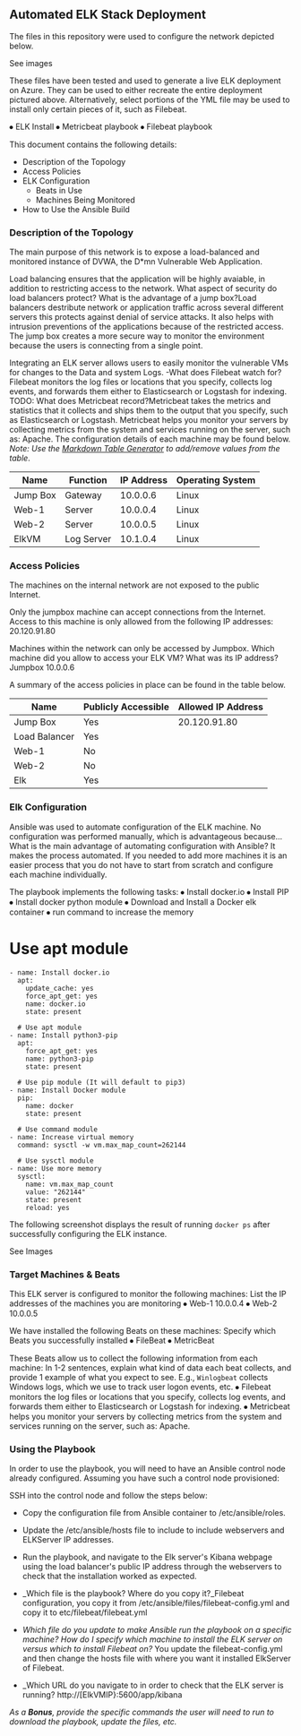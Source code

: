 ## Automated ELK Stack Deployment

The files in this repository were used to configure the network depicted below.

See images

These files have been tested and used to generate a live ELK deployment on Azure. They can be used to either recreate the entire deployment pictured above. Alternatively, select portions of the YML file may be used to install only certain pieces of it, such as Filebeat.

⦁	ELK Install
⦁	Metricbeat playbook
⦁	Filebeat playbook


This document contains the following details:
- Description of the Topology
- Access Policies
- ELK Configuration
  - Beats in Use
  - Machines Being Monitored
- How to Use the Ansible Build


### Description of the Topology

The main purpose of this network is to expose a load-balanced and monitored instance of DVWA, the D*mn Vulnerable Web Application.

Load balancing ensures that the application will be highly avaiable, in addition to restricting access to the network.
What aspect of security do load balancers protect? What is the advantage of a jump box?Load balancers destribute network or application traffic across several different servers this protects against denial of service attacks.  It also helps with intrusion preventions of the applications because of the restricted access.  The jump box creates a more secure way to monitor the environment because the users is connecting from a single point.

Integrating an ELK server allows users to easily monitor the vulnerable VMs for changes to the Data and system Logs.
-What does Filebeat watch for?Filebeat monitors the log files or locations that you specify, collects log events, and forwards them either to Elasticsearch or Logstash for indexing.
TODO: What does Metricbeat record?Metricbeat takes the metrics and statistics that it collects and ships them to the output that you specify, such as Elasticsearch or Logstash. Metricbeat helps you monitor your servers by collecting metrics from the system and services running on the server, such as: Apache.
The configuration details of each machine may be found below.
_Note: Use the [Markdown Table Generator](http://www.tablesgenerator.com/markdown_tables) to add/remove values from the table_.

| Name     | Function   | IP Address | Operating System |
|----------|------------|------------|------------------|
| Jump Box | Gateway    | 10.0.0.6   | Linux            |
| Web-1    | Server     | 10.0.0.4   | Linux            |
| Web-2    | Server     | 10.0.0.5   | Linux            |
| ElkVM    | Log Server | 10.1.0.4   | Linux            |

### Access Policies

The machines on the internal network are not exposed to the public Internet. 

Only the jumpbox machine can accept connections from the Internet. Access to this machine is only allowed from the following IP addresses:
20.120.91.80

Machines within the network can only be accessed by Jumpbox.
Which machine did you allow to access your ELK VM? What was its IP address?
Jumpbox 10.0.0.6

A summary of the access policies in place can be found in the table below.

| Name          | Publicly Accessible | Allowed IP Address |
|---------------|---------------------|--------------------|
| Jump Box      | Yes                 | 20.120.91.80       |
| Load Balancer | Yes                 |                    |
| Web-1         | No                  |                    |
| Web-2         | No                  |                    |
| Elk           | Yes                 |                    |
### Elk Configuration

Ansible was used to automate configuration of the ELK machine. No configuration was performed manually, which is advantageous because...
What is the main advantage of automating configuration with Ansible?
 It makes  the process automated.  If you needed to add more machines it is an easier process that you do not have to start from scratch and configure each machine individually.

The playbook implements the following tasks:
⦁	Install docker.io
⦁	Install PIP
⦁	Install docker python module
⦁	Download and Install a Docker elk container
⦁	run command to increase the memory
 
# Use apt module
    - name: Install docker.io
      apt:
        update_cache: yes
        force_apt_get: yes
        name: docker.io
        state: present

      # Use apt module
    - name: Install python3-pip
      apt:
        force_apt_get: yes
        name: python3-pip
        state: present

      # Use pip module (It will default to pip3)
    - name: Install Docker module
      pip:
        name: docker
        state: present

      # Use command module
    - name: Increase virtual memory
      command: sysctl -w vm.max_map_count=262144

      # Use sysctl module
    - name: Use more memory
      sysctl:
        name: vm.max_map_count
        value: "262144"
        state: present
        reload: yes

The following screenshot displays the result of running `docker ps` after successfully configuring the ELK instance.

See Images

### Target Machines & Beats
This ELK server is configured to monitor the following machines:
List the IP addresses of the machines you are monitoring
⦁	Web-1  10.0.0.4
⦁	Web-2  10.0.0.5

We have installed the following Beats on these machines:
Specify which Beats you successfully installed
⦁	FileBeat
⦁	MetricBeat

These Beats allow us to collect the following information from each machine:
In 1-2 sentences, explain what kind of data each beat collects, and provide 1 example of what you expect to see. E.g., `Winlogbeat` collects Windows logs, which we use to track user logon events, etc.
⦁	Filebeat monitors the log files or locations that you specify, collects log events, and forwards them either to Elasticsearch or Logstash for indexing.
⦁	Metricbeat helps you monitor your servers by collecting metrics from the system and services running on the server, such as: Apache.


### Using the Playbook
In order to use the playbook, you will need to have an Ansible control node already configured. Assuming you have such a control node provisioned: 
 
SSH into the control node and follow the steps below:
- Copy the configuration file from Ansible container to /etc/ansible/roles.
- Update the /etc/ansible/hosts file to include to include webservers and ELKServer IP addresses.
- Run the playbook, and navigate to the Elk server's Kibana webpage using the load balancer's public IP address through the webservers  to check that the installation worked as expected.


- _Which file is the playbook? Where do you copy it?_Filebeat configuration, you copy it from /etc/ansible/files/filebeat-config.yml and copy it to etc/filebeat/filebeat.yml
- _Which file do you update to make Ansible run the playbook on a specific machine? How do I specify which machine to install the ELK server on versus which to install Filebeat on?_  You update the filebeat-config.yml and then change the hosts file with where you want it installed ElkServer of Filebeat.
- _Which URL do you navigate to in order to check that the ELK server is running?
http://[ElkVMIP}:5600/app/kibana

_As a **Bonus**, provide the specific commands the user will need to run to download the playbook, update the files, etc._
